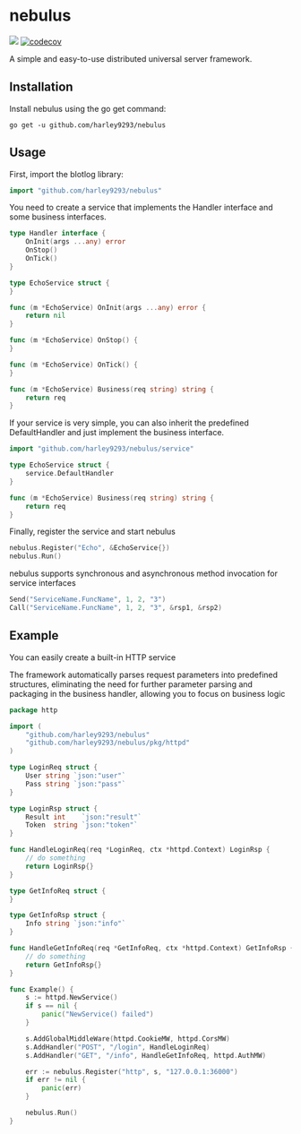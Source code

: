 # nebulus

![](https://github.com/harley9293/nebulus/workflows/Go/badge.svg)
[![codecov](https://codecov.io/gh/harley9293/nebulus/branch/master/graph/badge.svg?token=UB9yvfrUP9)](https://codecov.io/gh/harley9293/nebulus)

A simple and easy-to-use distributed universal server framework.

## Installation

Install nebulus using the go get command:

```shell
go get -u github.com/harley9293/nebulus
```

## Usage

First, import the blotlog library:

```go
import "github.com/harley9293/nebulus"
```

You need to create a service that implements the Handler interface and some business interfaces.

```go
type Handler interface {
	OnInit(args ...any) error
	OnStop()
	OnTick()
}

type EchoService struct {
}

func (m *EchoService) OnInit(args ...any) error {
	return nil
}

func (m *EchoService) OnStop() {
}

func (m *EchoService) OnTick() {
}

func (m *EchoService) Business(req string) string {
	return req
}
```

If your service is very simple, you can also inherit the predefined DefaultHandler and just implement the business interface.

```go
import "github.com/harley9293/nebulus/service"

type EchoService struct {
    service.DefaultHandler
}

func (m *EchoService) Business(req string) string {
	return req
}
```

Finally, register the service and start nebulus

```go
nebulus.Register("Echo", &EchoService{})
nebulus.Run()
```

nebulus supports synchronous and asynchronous method invocation for service interfaces

```go
Send("ServiceName.FuncName", 1, 2, "3")
Call("ServiceName.FuncName", 1, 2, "3", &rsp1, &rsp2)
```

## Example

You can easily create a built-in HTTP service

The framework automatically parses request parameters into predefined structures, eliminating the need for further parameter parsing and packaging in the business handler, allowing you to focus on business logic

```go
package http

import (
	"github.com/harley9293/nebulus"
	"github.com/harley9293/nebulus/pkg/httpd"
)

type LoginReq struct {
	User string `json:"user"`
	Pass string `json:"pass"`
}

type LoginRsp struct {
	Result int    `json:"result"`
	Token  string `json:"token"`
}

func HandleLoginReq(req *LoginReq, ctx *httpd.Context) LoginRsp {
	// do something
	return LoginRsp{}
}

type GetInfoReq struct {
}

type GetInfoRsp struct {
	Info string `json:"info"`
}

func HandleGetInfoReq(req *GetInfoReq, ctx *httpd.Context) GetInfoRsp {
	// do something
	return GetInfoRsp{}
}

func Example() {
	s := httpd.NewService()
	if s == nil {
		panic("NewService() failed")
	}

	s.AddGlobalMiddleWare(httpd.CookieMW, httpd.CorsMW)
	s.AddHandler("POST", "/login", HandleLoginReq)
	s.AddHandler("GET", "/info", HandleGetInfoReq, httpd.AuthMW)

	err := nebulus.Register("http", s, "127.0.0.1:36000")
	if err != nil {
		panic(err)
	}

	nebulus.Run()
}
```